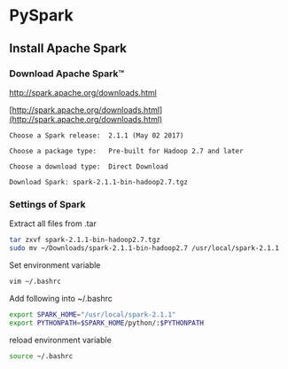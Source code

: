 PySpark
==============================


## Install Apache Spark

### Download Apache Spark™


http://spark.apache.org/downloads.html

[http://spark.apache.org/downloads.html](http://spark.apache.org/downloads.html)

```
Choose a Spark release:  2.1.1 (May 02 2017)

Choose a package type:   Pre-built for Hadoop 2.7 and later 

Choose a download type:  Direct Download

Download Spark: spark-2.1.1-bin-hadoop2.7.tgz
```
	
### Settings of Spark

Extract all files from .tar 

```sh
tar zxvf spark-2.1.1-bin-hadoop2.7.tgz 
sudo mv ~/Downloads/spark-2.1.1-bin-hadoop2.7 /usr/local/spark-2.1.1
```

Set environment variable
```sh
vim ~/.bashrc
```

Add following into ~/.bashrc
```sh
export SPARK_HOME="/usr/local/spark-2.1.1"
export PYTHONPATH=$SPARK_HOME/python/:$PYTHONPATH
```

reload environment variable
```sh
source ~/.bashrc
```
